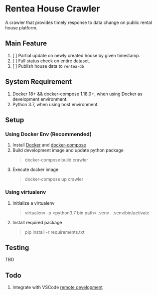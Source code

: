 # Rentea House Crawler

A crawler that provides timely response to data change on public rental house platform.

## Main Feature

1. [ ] Partial update on newly created house by given timestamp.
2. [ ] Full status check on entire dataset.
3. [ ] Publish house data to `rentea-db`

## System Requirement

1. Docker 18+ && docker-compose 1.18.0+, when using Docker as development environment.
2. Python 3.7, when using host environment.

## Setup

### Using Docker Env (Recommended)

1. Install [Docker](https://docs.docker.com/install/) and [docker-compose](https://docs.docker.com/compose/install/)
2. Build development image and update python package
   > docker-compose build crawler
3. Execute docker image
   > docker-compose up crawler

### Using virtualenv

1. Initialize a virtualenv
   > virtualenv -p <python3.7 bin path> .venv
   > . .venv/bin/activate
2. Install required package
   > pip install -r requirements.txt

## Testing

TBD

## Todo

1. Integrate with VSCode [remote development](https://code.visualstudio.com/blogs/2019/05/02/remote-development)
